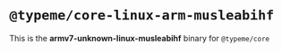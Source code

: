 # `@typeme/core-linux-arm-musleabihf`

This is the **armv7-unknown-linux-musleabihf** binary for `@typeme/core`
